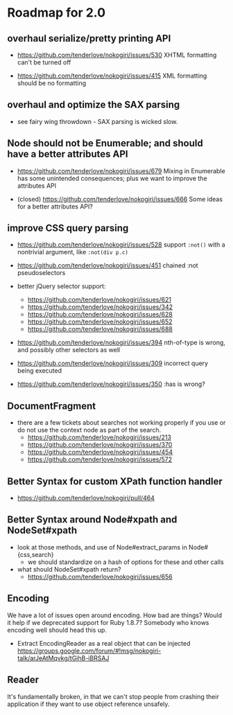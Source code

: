 # Roadmap for 2.0

## overhaul serialize/pretty printing API

* https://github.com/tenderlove/nokogiri/issues/530
  XHTML formatting can't be turned off

* https://github.com/tenderlove/nokogiri/issues/415
  XML formatting should be no formatting


## overhaul and optimize the SAX parsing

* see fairy wing throwdown - SAX parsing is wicked slow.


## Node should not be Enumerable; and should have a better attributes API

* https://github.com/tenderlove/nokogiri/issues/679
  Mixing in Enumerable has some unintended consequences; plus we want to improve the attributes API

* (closed) https://github.com/tenderlove/nokogiri/issues/666
  Some ideas for a better attributes API?


## improve CSS query parsing

* https://github.com/tenderlove/nokogiri/issues/528
  support `:not()` with a nontrivial argument, like `:not(div p.c)`

* https://github.com/tenderlove/nokogiri/issues/451
  chained :not pseudoselectors

* better jQuery selector support:
  * https://github.com/tenderlove/nokogiri/issues/621
  * https://github.com/tenderlove/nokogiri/issues/342
  * https://github.com/tenderlove/nokogiri/issues/628
  * https://github.com/tenderlove/nokogiri/issues/652
  * https://github.com/tenderlove/nokogiri/issues/688

* https://github.com/tenderlove/nokogiri/issues/394
  nth-of-type is wrong, and possibly other selectors as well

* https://github.com/tenderlove/nokogiri/issues/309
  incorrect query being executed

* https://github.com/tenderlove/nokogiri/issues/350
  :has is wrong?


## DocumentFragment

* there are a few tickets about searches not working properly if you
  use or do not use the context node as part of the search.
  - https://github.com/tenderlove/nokogiri/issues/213
  - https://github.com/tenderlove/nokogiri/issues/370
  - https://github.com/tenderlove/nokogiri/issues/454
  - https://github.com/tenderlove/nokogiri/issues/572


## Better Syntax for custom XPath function handler

* https://github.com/tenderlove/nokogiri/pull/464


## Better Syntax around Node#xpath and NodeSet#xpath

* look at those methods, and use of Node#extract_params in Node#{css,search}
  * we should standardize on a hash of options for these and other calls
* what should NodeSet#xpath return?
  * https://github.com/tenderlove/nokogiri/issues/656

## Encoding

We have a lot of issues open around encoding. How bad are things?
Would it help if we deprecated support for Ruby 1.8.7? Somebody who
knows encoding well should head this up.

* Extract EncodingReader as a real object that can be injected
  https://groups.google.com/forum/#!msg/nokogiri-talk/arJeAtMqvkg/tGihB-iBRSAJ


## Reader

It's fundamentally broken, in that we can't stop people from crashing
their application if they want to use object reference unsafely.
